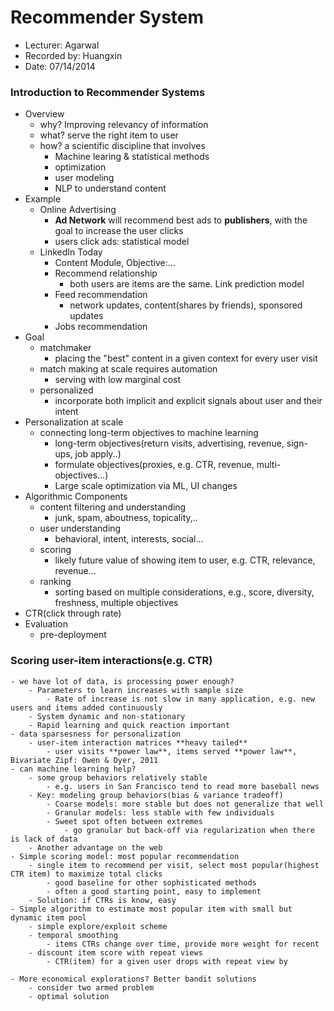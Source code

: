 Recommender System
==================

* Lecturer: Agarwal
* Recorded by: Huangxin
* Date: 07/14/2014

### Introduction to Recommender Systems
- Overview
	- why? Improving relevancy of information
	- what? serve the right item to user 
	- how? a scientific discipline that involves
		- Machine learing & statistical methods
		- optimization
		- user modeling
		- NLP to understand content
- Example
	- Online Advertising
		- **Ad Network** will recommend best ads to **publishers**, with the goal to increase the user clicks
		- users click ads: statistical model
	- LinkedIn Today
		- Content Module, Objective:...
		- Recommend relationship
			- both users are items are the same. Link prediction model
		- Feed recommendation
			- network updates, content(shares by friends), sponsored updates
		- Jobs recommendation
- Goal
	- matchmaker
		- placing the "best" content in a given context for every user visit
	- match making at scale requires automation
		- serving with low marginal cost
	- personalized
		- incorporate both implicit and explicit signals about user and their intent
- Personalization at scale
	- connecting long-term objectives to machine learning
		- long-term objectives(return visits, advertising, revenue, sign-ups, job apply..)
		- formulate objectives(proxies, e.g. CTR, revenue, multi-objectives...)
		- Large scale optimization via ML, UI changes
- Algorithmic Components
	- content filtering and understanding
		- junk, spam, aboutness, topicality,..
	- user understanding
		- behavioral, intent, interests, social...
	- scoring
		- likely future value of showing item to user, e.g. CTR, relevance, revenue...
	- ranking
		- sorting based on multiple considerations, e.g., score, diversity, freshness, multiple objectives
- CTR(click through rate)
- Evaluation
	- pre-deployment

### Scoring user-item interactions(e.g. CTR)
	- we have lot of data, is processing power enough?
		- Parameters to learn increases with sample size
			- Rate of increase is not slow in many application, e.g. new users and items added continuously
		- System dynamic and non-stationary
		- Rapid learning and quick reaction important
	- data sparsesness for personalization
		- user-item interaction matrices **heavy tailed**
			- user visits **power law**, items served **power law**, Bivariate Zipf: Owen & Dyer, 2011
	- can machine learning help?
		- some group behaviors relatively stable
			- e.g. users in San Francisco tend to read more baseball news
		- Key: modeling group behaviors(bias & variance tradeoff)
			- Coarse models: more stable but does not generalize that well
			- Granular models: less stable with few individuals
			- Sweet spot often between extremes
				- go granular but back-off via regularization when there is lack of data
		- Another advantage on the web
	- Simple scoring model: most popular recommendation	
		- single item to recommend per visit, select most popular(highest CTR item) to maximize total clicks
			- good baseline for other sophisticated methods
			- often a good starting point, easy to implement
		- Solution: if CTRs is know, easy
	- Simple algorithm to estimate most popular item with small but dynamic item pool
		- simple explore/exploit scheme
		- temporal smoothing
			- items CTRs change over time, provide more weight for recent
		- discount item score with repeat views
			- CTR(item) for a given user drops with repeat view by 

	- More economical explorations? Better bandit solutions
		- consider two armed problem
		- optimal solution
	
			
		
